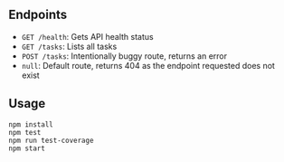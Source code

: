 

## Endpoints
* `GET /health`: Gets API health status
* `GET /tasks`: Lists all tasks
* `POST /tasks`: Intentionally buggy route, returns an error
* `null`: Default route, returns 404 as the endpoint requested does not exist

## Usage
```
npm install
npm test
npm run test-coverage
npm start
```
